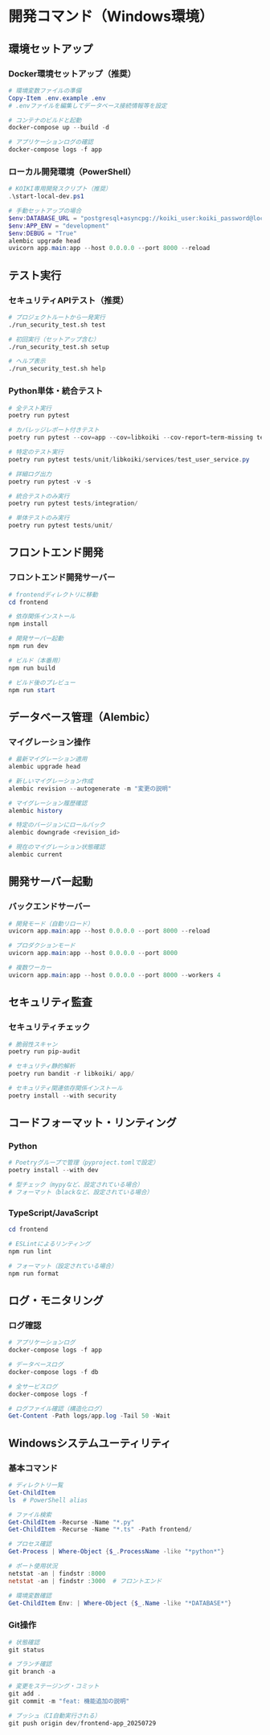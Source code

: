 # 開発コマンド（Windows環境）

## 環境セットアップ

### Docker環境セットアップ（推奨）
```powershell
# 環境変数ファイルの準備
Copy-Item .env.example .env
# .envファイルを編集してデータベース接続情報等を設定

# コンテナのビルドと起動
docker-compose up --build -d

# アプリケーションログの確認
docker-compose logs -f app
```

### ローカル開発環境（PowerShell）
```powershell
# KOIKI専用開発スクリプト（推奨）
.\start-local-dev.ps1

# 手動セットアップの場合
$env:DATABASE_URL = "postgresql+asyncpg://koiki_user:koiki_password@localhost:5432/koiki_todo_db"
$env:APP_ENV = "development"
$env:DEBUG = "True"
alembic upgrade head
uvicorn app.main:app --host 0.0.0.0 --port 8000 --reload
```

## テスト実行

### セキュリティAPIテスト（推奨）
```bash
# プロジェクトルートから一発実行
./run_security_test.sh test

# 初回実行（セットアップ含む）
./run_security_test.sh setup

# ヘルプ表示
./run_security_test.sh help
```

### Python単体・統合テスト
```powershell
# 全テスト実行
poetry run pytest

# カバレッジレポート付きテスト
poetry run pytest --cov=app --cov=libkoiki --cov-report=term-missing tests/

# 特定のテスト実行
poetry run pytest tests/unit/libkoiki/services/test_user_service.py

# 詳細ログ出力
poetry run pytest -v -s

# 統合テストのみ実行
poetry run pytest tests/integration/

# 単体テストのみ実行
poetry run pytest tests/unit/
```

## フロントエンド開発

### フロントエンド開発サーバー
```powershell
# frontendディレクトリに移動
cd frontend

# 依存関係インストール
npm install

# 開発サーバー起動
npm run dev

# ビルド（本番用）
npm run build

# ビルド後のプレビュー
npm run start
```

## データベース管理（Alembic）

### マイグレーション操作
```powershell
# 最新マイグレーション適用
alembic upgrade head

# 新しいマイグレーション作成
alembic revision --autogenerate -m "変更の説明"

# マイグレーション履歴確認
alembic history

# 特定のバージョンにロールバック
alembic downgrade <revision_id>

# 現在のマイグレーション状態確認
alembic current
```

## 開発サーバー起動

### バックエンドサーバー
```powershell
# 開発モード（自動リロード）
uvicorn app.main:app --host 0.0.0.0 --port 8000 --reload

# プロダクションモード
uvicorn app.main:app --host 0.0.0.0 --port 8000

# 複数ワーカー
uvicorn app.main:app --host 0.0.0.0 --port 8000 --workers 4
```

## セキュリティ監査

### セキュリティチェック
```powershell
# 脆弱性スキャン
poetry run pip-audit

# セキュリティ静的解析
poetry run bandit -r libkoiki/ app/

# セキュリティ関連依存関係インストール
poetry install --with security
```

## コードフォーマット・リンティング

### Python
```powershell
# Poetryグループで管理（pyproject.tomlで設定）
poetry install --with dev

# 型チェック（mypyなど、設定されている場合）
# フォーマット（blackなど、設定されている場合）
```

### TypeScript/JavaScript
```powershell
cd frontend

# ESLintによるリンティング
npm run lint

# フォーマット（設定されている場合）
npm run format
```

## ログ・モニタリング

### ログ確認
```powershell
# アプリケーションログ
docker-compose logs -f app

# データベースログ
docker-compose logs -f db

# 全サービスログ
docker-compose logs -f

# ログファイル確認（構造化ログ）
Get-Content -Path logs/app.log -Tail 50 -Wait
```

## Windowsシステムユーティリティ

### 基本コマンド
```powershell
# ディレクトリ一覧
Get-ChildItem
ls  # PowerShell alias

# ファイル検索
Get-ChildItem -Recurse -Name "*.py"
Get-ChildItem -Recurse -Name "*.ts" -Path frontend/

# プロセス確認
Get-Process | Where-Object {$_.ProcessName -like "*python*"}

# ポート使用状況
netstat -an | findstr :8000
netstat -an | findstr :3000  # フロントエンド

# 環境変数確認
Get-ChildItem Env: | Where-Object {$_.Name -like "*DATABASE*"}
```

### Git操作
```powershell
# 状態確認
git status

# ブランチ確認
git branch -a

# 変更をステージング・コミット
git add .
git commit -m "feat: 機能追加の説明"

# プッシュ（CI自動実行される）
git push origin dev/frontend-app_20250729
```